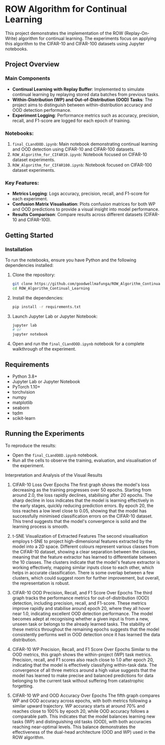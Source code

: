 # ROW Algorithm for Continual Learning

This project demonstrates the implementation of the ROW (Replay-On-Write) algorithm for continual learning. The experiments focus on applying this algorithm to the CIFAR-10 and CIFAR-100 datasets using Jupyter notebooks.

## Project Overview

### Main Components
- **Continual Learning with Replay Buffer**: Implemented to simulate continual learning by replaying stored data batches from previous tasks.
- **Within-Distribution (WP) and Out-of-Distribution (OOD) Tasks**: The project aims to distinguish between within-distribution accuracy and OOD detection performance.
- **Experiment Logging**: Performance metrics such as accuracy, precision, recall, and F1-score are logged for each epoch of training.

### Notebooks:
1. `final_CLandOOD.ipynb`: Main notebook demonstrating continual learning and OOD detection using CIFAR-10 and CIFAR-100 datasets.
2. `ROW_Algorithm_for_CIFAR10.ipynb`: Notebook focused on CIFAR-10 dataset experiments.
3. `ROW_Algorithm_for_CIFAR100.ipynb`: Notebook focused on CIFAR-100 dataset experiments.

### Key Features:
- **Metrics Logging**: Logs accuracy, precision, recall, and F1-score for each experiment.
- **Confusion Matrix Visualisation**: Plots confusion matrices for both WP and OOD predictions to provide a visual insight into model performance.
- **Results Comparison**: Compare results across different datasets (CIFAR-10 and CIFAR-100).

## Getting Started

### Installation

To run the notebooks, ensure you have Python and the following dependencies installed:

1. Clone the repository:

    ```bash
    git clone https://github.com/goodwellmafunga/ROW_Algorithm_Continual_Learning.git
    cd ROW_Algorithm_Continual_Learning
    ```

2. Install the dependencies:

    ```bash
    pip install -r requirements.txt
    ```

3. Launch Jupyter Lab or Jupyter Notebook:

    ```bash
    jupyter lab
    # or
    jupyter notebook
    ```

4. Open and run the `final_CLandOOD.ipynb` notebook for a complete walkthrough of the experiment.

## Requirements
- Python 3.8+
- Jupyter Lab or Jupyter Notebook
- PyTorch 1.10+
- torchvision
- numpy
- matplotlib
- seaborn
- tqdm
- scikit-learn

## Running the Experiments
To reproduce the results:
- Open the `final_CLandOOD.ipynb` notebook.
- Run all the cells to observe the training, evaluation, and visualisation of the experiment.



Interpretation and Analysis of the Visual Results
1. CIFAR-10 Loss Over Epochs
The first graph shows the model's loss decreasing as the training progresses over 50 epochs. Starting from around 2.0, the loss rapidly declines, stabilising after 20 epochs. The sharp decline in loss indicates that the model is learning effectively in the early stages, quickly reducing prediction errors. By epoch 20, the loss reaches a low level close to 0.05, showing that the model has successfully minimised classification errors on the CIFAR-10 dataset. This trend suggests that the model's convergence is solid and the learning process is smooth.

2. t-SNE Visualization of Extracted Features
The second visualisation employs t-SNE to project high-dimensional features extracted by the model into a 2D space. Different colours represent various classes from the CIFAR-10 dataset, showing a clear separation between the classes, meaning that the feature extractor has learned to differentiate between the 10 classes. The clusters indicate that the model's feature extractor is working effectively, mapping similar inputs close to each other, which helps in accurate classification. There is some overlap between a few clusters, which could suggest room for further improvement, but overall, the representation is robust.

3. CIFAR-10 OOD Precision, Recall, and F1 Score Over Epochs
The third graph tracks the performance metrics for out-of-distribution (OOD) detection, including precision, recall, and F1-score. These metrics improve rapidly and stabilise around epoch 20, where they all hover near 1.0, indicating excellent OOD detection performance. The model becomes adept at recognising whether a given input is from a new, unseen task or belongs to the already learned tasks. The stability of these metrics throughout the remaining epochs suggests that the model consistently performs well in OOD detection once it has learned the data distribution.

4. CIFAR-10 WP Precision, Recall, and F1 Score Over Epochs
Similar to the OOD metrics, this graph shows the within-project (WP) task metrics. Precision, recall, and F1 scores also reach close to 1.0 after epoch 20, indicating that the model is effectively classifying within-task data. The convergence of all three metrics around a high value suggests that the model has learned to make precise and balanced predictions for data belonging to the current task without suffering from catastrophic forgetting.

5. CIFAR-10 WP and OOD Accuracy Over Epochs
The fifth graph compares WP and OOD accuracy across epochs, with both metrics following a similar upward trajectory. WP accuracy starts at around 70% and reaches close to 100% by epoch 20, while OOD accuracy follows a comparable path. This indicates that the model balances learning new tasks (WP) and distinguishing old tasks (OOD), with both accuracies reaching near-optimal levels. This balance demonstrates the effectiveness of the dual-head architecture (OOD and WP) used in the ROW algorithm.